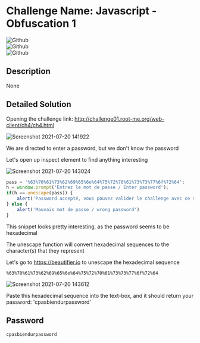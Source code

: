 # Challenge Name: Javascript - Obfuscation 1

![Github](https://img.shields.io/badge/date-20.07.2021-brightgreen)  
![Github](https://img.shields.io/badge/category-Web-blueviolet)  
![Github](https://img.shields.io/badge/value-10-blue)  

## Description
None

## Detailed Solution
Opening the challenge link: http://challenge01.root-me.org/web-client/ch4/ch4.html

![Screenshot 2021-07-20 141922](https://user-images.githubusercontent.com/79667858/126375321-d388b19d-334c-4ea9-b865-d31ab59178df.jpg)

We are directed to enter a password, but we don't know the password

Let's open up inspect element to find anything interesting

![Screenshot 2021-07-20 143024](https://user-images.githubusercontent.com/79667858/126376841-1a0243b8-8e36-4f2e-bc90-c05f9959d9dd.jpg)

```javascript
pass = '%63%70%61%73%62%69%65%6e%64%75%72%70%61%73%73%77%6f%72%64';
h = window.prompt('Entrez le mot de passe / Enter password');
if(h == unescape(pass)) {
    alert('Password accepté, vous pouvez valider le challenge avec ce mot de passe.\nYou an validate the challenge using this pass.');
} else {
    alert('Mauvais mot de passe / wrong password')
}
```
This snippet looks pretty interesting, as the password seems to be hexadecimal

The unescape function will convert hexadecimal sequences to the character(s) that they represent

Let's go to https://beautifier.io to unescape the hexadecimal sequence

```
%63%70%61%73%62%69%65%6e%64%75%72%70%61%73%73%77%6f%72%64
```

![Screenshot 2021-07-20 143612](https://user-images.githubusercontent.com/79667858/126377437-a78f216f-61b4-4765-b594-e81bef88861e.jpg)

Paste this hexadecimal sequence into the text-box, and it should return your password: 'cpasbiendurpassword'

## Password
```
cpasbiendurpassword
```
